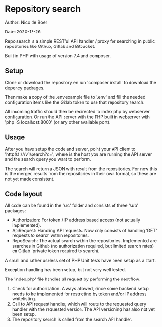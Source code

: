 # Repository search

Author: Nico de Boer

Date: 2020-12-26

Repo search is a simple RESTful API handler / proxy for searching in public repositories like Github, Gitlab and Bitbucket.

Built in PHP with usage of version 7.4 and composer.

## Setup

Clone or download the repository en run 'composer install' to download the depency packages.

Then make a copy of the .env.example file to '.env' and fill the needed configuration items like the Gitlab token to use that repository search.

All incoming traffic should then be redirected to index.php by webserver configuration. Or run the API server with the PHP built in webserver with 'php -S localhost:8000' (or any other available port).

## Usage

After you have setup the code and server, point your API client to 'http(s)://<url>/v1/search?q=<query>', where <url> is the host you are running the API server and <query> the search query you want to perform.

The search will return a JSON with result from the repositories. For now this is the merged results from the repositories in their own format, so these are not yet made consistent.

## Code layout

All code can be found in the 'src' folder and consists of three 'sub' packages:

* Authorization: For token / IP address based access (not actually implemented).
* ApiRequest: Handling API requests. Now only consists of handling 'GET' requests to search within repositories.
* RepoSearch: The actual search within the repositories. Implemented are searches in Github (no authorization required, but limited search rates) en Gitlab (private token required to search).

A small and rather useless set of PHP Unit tests have been setup as a start.

Exception handling has been setup, but not very well tested.

The 'index.php' file handles all request by performing the next flow:

1. Check for authorization. Always allowed, since some backend setup needs to be implemented for restricting by token and/or IP address whitelisting.
2. Call to API request handler, which will route to the requested query handler with the requested version. The API versioning has also not yet been setup.
3. The repository search is called from the search API handler.

